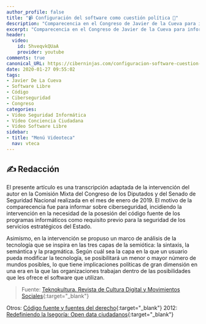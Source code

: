 ```yaml
---
author_profile: false
title: "📹 Configuración del software como cuestión política 🔐"
description: "Comparecencia en el Congreso de Javier de la Cueva para informar sobre ciberseguridad y la importancia de la posesión del código fuente como requisito fundamental para la seguridad estratégica del Estado"
excerpt: "Comparecencia en el Congreso de Javier de la Cueva para informar sobre ciberseguridad y la importancia de la posesión del código fuente como requisito fundamental para la seguridad estratégica del Estado"
header:
  video:
    id: 5hveqvkQUaA
    provider: youtube
comments: true
canonical_URL: https://ciberninjas.com/configuracion-software-cuestion-politica/
date: 2020-01-27 09:55:02
tags:
- Javier De La Cueva
- Software Libre
- Código
- Ciberseguridad
- Congreso
categories:
- Vídeo Seguridad Informática
- Vídeo Conciencia Ciudadana
- Vídeo Software Libre
sidebar:
- title: "Menú Videoteca"
  nav: vteca
---
```

## ✍ Redacción

El presente artículo es una transcripción adaptada de la intervención del autor en la Comisión Mixta del Congreso de los Diputados y del Senado de Seguridad Nacional realizada en el mes de enero de 2019. El motivo de la comparecencia fue para informar sobre ciberseguridad, incidiendo la intervención en la necesidad de la posesión del código fuente de los programas informáticos como requisito previo para la seguridad de los servicios estratégicos del Estado.

Asimismo, en la intervención se propuso un marco de análisis de la tecnología que se inspira en las tres capas de la semiótica: la sintaxis, la semántica y la pragmática. Según cuál sea la capa en la que un usuario pueda modificar la tecnología, se posibilitará un menor o mayor número de mundos posibles, lo que tiene implicaciones políticas de gran dimensión en una era en la que las organizaciones trabajan dentro de las posibilidades que les ofrece el software que utilizan.

> Fuente: [Teknokultura. Revista de Cultura Digital y Movimientos Sociales](https://revistas.ucm.es/index.php/TEKN/article/view/63795){:target="_blank"}

Otros: [Código fuente y fuentes del derecho](http://www.elnotario.es/index.php/opinion/8382-codigo-fuente-algoritmos-y-fuentes-del-derecho){:target="_blank"}
2012: [Redefiniendo la Isegoría: Open data ciudadanos](http://derecho-internet.org/files/2012-07_isegoria_congreso-idp.pdf){:target="_blank"}


